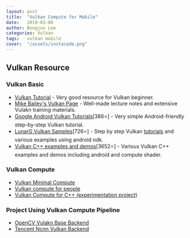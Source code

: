 ```yaml
---
layout: post
title:  "Vulkan Compute for Mobile"
date:   2019-03-06
author: Bongjun Lee
categories: Vulkan
tags:	vulkan mobile
cover:  "/assets/instacode.png"
---
```


## Vulkan Resource

### Vulkan Basic
* [Vulkan Tutorial](https://vulkan-tutorial.com) - Very good resource for Vulkan beginner.
* [Mike Bailey's Vulkan Page](http://web.engr.oregonstate.edu/~mjb/vulkan/) - Well-made lecture notes and extensive Vulakn training materials.
* [Google Android Vulkan Tutorials](https://github.com/googlesamples/android-vulkan-tutorials)[386⭐] - Very simple Android-friendly step-by-step Vulkan tutorial.
* [LunarG Vulkan Samples](https://github.com/LunarG/VulkanSamples)[726⭐] - Step by step Vulkan [tutorials](https://github.com/LunarG/VulkanSamples/tree/master/API-Samples/Tutorial/markdown) and various examples using android ndk.
* [Vulkan C++ examples and demos](https://github.com/SaschaWillems/Vulkan)[3652⭐] - Various Vulkan C++ examples and demos including android and compute shader.

### Vulkan Compute
* [Vulkan Minimal Compute](https://github.com/Erkaman/vulkan_minimal_compute)
* [Vulkan compute for people ](https://github.com/Glavnokoman/vuh)
* [Vulkan Compute for C++ (experimentation project)](https://github.com/alexhultman/libvc)

### Project Using Vulkan Compute Pipeline
* [OpenCV Vulakn Base Backend](https://github.com/opencv/opencv/pull/12703)
* [Tencent Ncnn Vulkan Backend](https://github.com/Tencent/ncnn/wiki/vulkan-notes)
